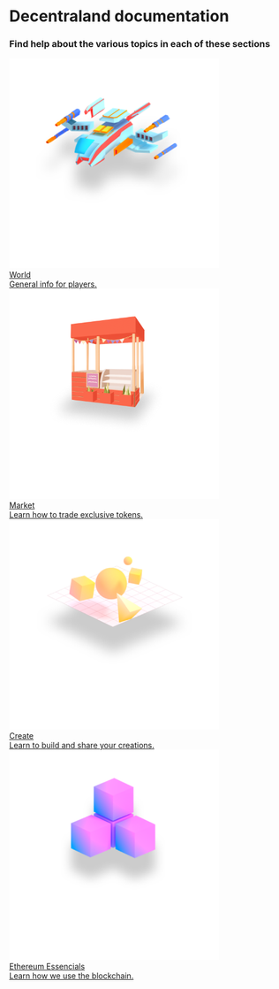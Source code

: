 # Decentraland documentation

### Find help about the various topics in each of these sections

<div class="shortcuts">
  <a href="{{ site.baseurl }}{% post_url /development-guide/2018-01-02-coding-scenes %}">
    <div>
      <div class="image"><img src="/images/BackWorld.png" width="380" height="380"/></div>
      <div class="title">World</div>
      <div class="description">General info for players.</div>
    </div>
  </a>
  <a href="https://github.com/decentraland/ecs-reference">
    <div>
      <div class="image"><img src="/images/BackMarket.png" width="380" height="380"/></div>
      <div class="title">Market</div>
      <div class="description">Learn how to trade exclusive tokens.</div>
    </div>
  </a>
  <a href="{{ site.baseurl }}{% post_url /examples/2018-01-08-sample-scenes %}">
    <div>
      <div class="image"><img src="/images/BackCreate.png" width="380" height="380"/></div>
      <div class="title">Create</div>
      <div class="description">Learn to build and share your creations.</div>
    </div>
  </a>
  <a href="{{ site.baseurl }}{% post_url /examples/2018-01-08-sample-scenes %}">
    <div>
      <div class="image"><img src="/images/BackEth.png" width="380" height="380"/></div>
      <div class="title">Ethereum Essencials</div>
      <div class="description">Learn how we use the blockchain.</div>
    </div>
  </a>
</div>
